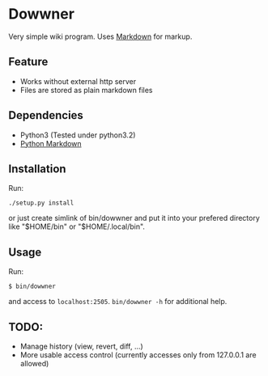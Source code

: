 Dowwner
=======

Very simple wiki program.
Uses [Markdown](http://daringfireball.net/projects/markdown/) for markup.


Feature
-------

* Works without external http server
* Files are stored as plain markdown files


Dependencies
------------

* Python3 (Tested under python3.2)
* [Python Markdown](http://pythonhosted.org/Markdown/)


Installation
------------

Run:

    ./setup.py install

or just create simlink of bin/dowwner and put it into your prefered directory
like "$HOME/bin" or "$HOME/.local/bin".


Usage
-----

Run:

    $ bin/dowwner

and access to `localhost:2505`. `bin/dowwner -h` for additional help.


TODO:
-----

* Manage history (view, revert, diff, ...)
* More usable access control (currently accesses only from 127.0.0.1 are
allowed)

